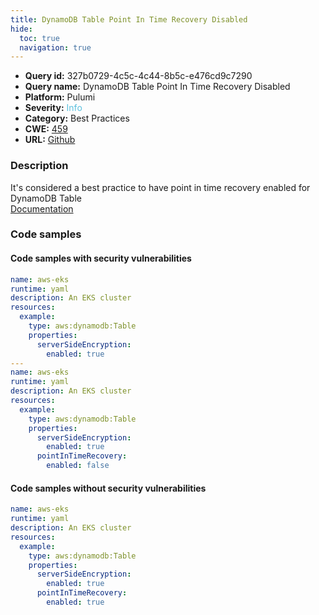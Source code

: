 ```yaml
---
title: DynamoDB Table Point In Time Recovery Disabled
hide:
  toc: true
  navigation: true
---
```


<style>
  .highlight .hll {
    background-color: #ff171742;
  }
  .md-content {
    max-width: 1100px;
    margin: 0 auto;
  }
</style>

-   **Query id:** 327b0729-4c5c-4c44-8b5c-e476cd9c7290
-   **Query name:** DynamoDB Table Point In Time Recovery Disabled
-   **Platform:** Pulumi
-   **Severity:** <span style="color:#5bc0de">Info</span>
-   **Category:** Best Practices
-   **CWE:** <a href="https://cwe.mitre.org/data/definitions/459.html" onclick="newWindowOpenerSafe(event, 'https://cwe.mitre.org/data/definitions/459.html')">459</a>
-   **URL:** [Github](https://github.com/Checkmarx/kics/tree/master/assets/queries/pulumi/aws/dynamodb_table_point_in_time_recovery_disabled)

### Description
It's considered a best practice to have point in time recovery enabled for DynamoDB Table<br>
[Documentation](https://www.pulumi.com/registry/packages/aws/api-docs/dynamodb/table/#pointintimerecovery_yaml)

### Code samples
#### Code samples with security vulnerabilities
```yaml title="Positive test num. 1 - yaml file" hl_lines="21 7"
name: aws-eks
runtime: yaml
description: An EKS cluster
resources:
  example:
    type: aws:dynamodb:Table
    properties:
      serverSideEncryption:
        enabled: true
---
name: aws-eks
runtime: yaml
description: An EKS cluster
resources:
  example:
    type: aws:dynamodb:Table
    properties:
      serverSideEncryption:
        enabled: true
      pointInTimeRecovery:
        enabled: false

```


#### Code samples without security vulnerabilities
```yaml title="Negative test num. 1 - yaml file"
name: aws-eks
runtime: yaml
description: An EKS cluster
resources:
  example:
    type: aws:dynamodb:Table
    properties:
      serverSideEncryption:
        enabled: true
      pointInTimeRecovery:
        enabled: true

```
